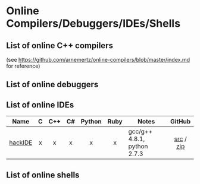 # Online Compilers/Debuggers/IDEs/Shells

## List of online C++ compilers
(see https://github.com/arnemertz/online-compilers/blob/master/index.md for reference)

## List of online debuggers

## List of online IDEs

| Name | C | C++ | C# | Python | Ruby | Notes | GitHub |
|------|:-:|:---:|:--:|:------:|:----:|-------|:------:|
| [hackIDE](http://hackide.herokuapp.com) | x | x | x | x | x | gcc/g++ 4.8.1, python 2.7.3| [src](https://github.com/sahildua2305/hackIDE) / [zip](https://github.com/sahildua2305/hackIDE/archive/master.zip) | 

## List of online shells

